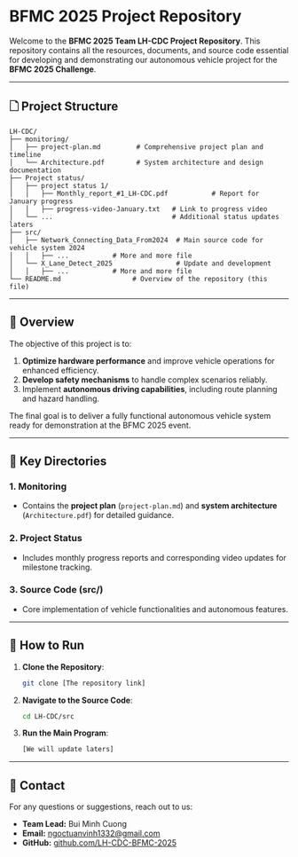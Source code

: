 # BFMC 2025 Project Repository

Welcome to the **BFMC 2025 Team LH-CDC Project Repository**. This repository contains all the resources, documents, and source code essential for developing and demonstrating our autonomous vehicle project for the **BFMC 2025 Challenge**.

---

## 🗋 Project Structure

```
LH-CDC/
├── monitoring/
│   ├── project-plan.md         # Comprehensive project plan and timeline
│   └── Architecture.pdf        # System architecture and design documentation
├── Project status/
│   ├── project status 1/
│   │   ├── Monthly_report_#1_LH-CDC.pdf           # Report for January progress
│   │   ├── progress-video-January.txt   # Link to progress video
│   └── ...                              # Additional status updates laters
├── src/
│   ├── Network_Connecting_Data_From2024  # Main source code for vehicle system 2024
│   │   ├── ...           # More and more file
│   └── X_Lane_Detect_2025                # Update and development 
│   │   ├── ...           # More and more file
└── README.md                  # Overview of the repository (this file)
```

---

## 🔗 Overview

The objective of this project is to:
1. **Optimize hardware performance** and improve vehicle operations for enhanced efficiency.
2. **Develop safety mechanisms** to handle complex scenarios reliably.
3. Implement **autonomous driving capabilities**, including route planning and hazard handling.

The final goal is to deliver a fully functional autonomous vehicle system ready for demonstration at the BFMC 2025 event.

---

## 📑 Key Directories

### **1. Monitoring**
- Contains the **project plan** (`project-plan.md`) and **system architecture** (`Architecture.pdf`) for detailed guidance.

### **2. Project Status**
- Includes monthly progress reports and corresponding video updates for milestone tracking.

### **3. Source Code (src/)**
- Core implementation of vehicle functionalities and autonomous features.

---

## 🚀 How to Run

1. **Clone the Repository**:
   ```bash
   git clone [The repository link]
   ```
2. **Navigate to the Source Code**:
   ```bash
   cd LH-CDC/src
   ```
3. **Run the Main Program**:
   ```bash
   [We will update laters]
   ```

---


## 📢 Contact

For any questions or suggestions, reach out to us:
- **Team Lead:** Bui Minh Cuong
- **Email:** ngoctuanvinh1332@gmail.com  
- **GitHub:** [github.com/LH-CDC-BFMC-2025](https://github.com/LH-CDC-BFMC-2025)  

